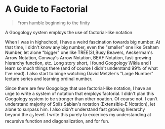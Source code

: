 # A Guide to Factorial
> From humble beginning to the finity

A Googology system employs the use of factorial-like notation

When I was in highschool, I have a weird fascination towards big number. At that time, I didn't know any big number, even the "smaller" one like Graham Number, let alone "bigger" one like TREE(3),Busy Beavers, Aeckerman's Arrow Notation, Conway's Arrow Notation, BEAF Notation, fast-growing hierarchy function, etc. Long story short, I found Googology Wikia and I learn so much things there (and of course I didn't understand 99% of what I've read). I also start to binge watching David Metzler's "Large Number" lecture series and learning ordinal number. 

Since there are few Googology that use factorial-like notation, I have an urge to write a system of notation that employs factorial. I didn't plan this Googology system to be stronger than other noation. Of course not. I can't understand majority of Sbiis Sabian's notation (Extensible-E Notation), let alone to surpass him. I also didn't understand fast growing hierarchy beyond the 𝜀<sub>0</sub> level. I write this purely to excerices my understanding at recursive function and diagonalization, and for fun.

